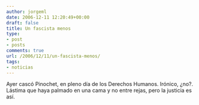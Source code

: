 ```yaml
---
author: jorgeml
date: 2006-12-11 12:20:49+00:00
draft: false
title: Un fascista menos
type: 
- post
- posts
comments: true
url: /2006/12/11/un-fascista-menos/
tags:
- noticias
---
```


Ayer cascó Pinochet, en pleno día de los Derechos Humanos. Irónico, ¿no?. Lástima que haya palmado en una cama y no entre rejas, pero la justicia es así.
